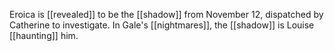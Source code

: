 
Eroica is [[revealed]] to be the [[shadow]] from November 12, dispatched by Catherine to investigate. In Gale's [[nightmares]], the [[shadow]] is Louise [[haunting]] him.

  

